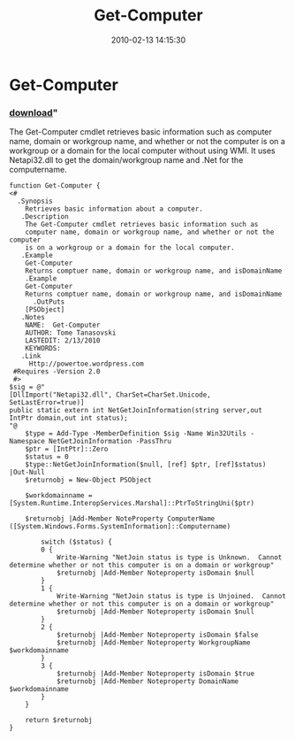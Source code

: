 ﻿---
pid:            1635
parent:         0
children:       
poster:         Tome toenuff T
title:          Get-Computer
date:           2010-02-13 14:15:30
format:         posh
---

# Get-Computer

### [download](1635.ps1)"

The Get-Computer cmdlet retrieves basic information such as computer name, domain or workgroup name, and whether or not the computer is on a workgroup or a domain for the local computer without using WMI.  It uses Netapi32.dll to get the domain/workgroup name and .Net for the computername.

```posh
function Get-Computer {
<#
  .Synopsis
    Retrieves basic information about a computer. 
   .Description
    The Get-Computer cmdlet retrieves basic information such as
    computer name, domain or workgroup name, and whether or not the computer
    is on a workgroup or a domain for the local computer.
   .Example
    Get-Computer
    Returns comptuer name, domain or workgroup name, and isDomainName
    .Example
    Get-Computer
    Returns comptuer name, domain or workgroup name, and isDomainName
      .OutPuts
    [PSObject]
   .Notes
    NAME:  Get-Computer
    AUTHOR: Tome Tanasovski
    LASTEDIT: 2/13/2010
    KEYWORDS:
   .Link
     Http://powertoe.wordpress.com
 #Requires -Version 2.0
 #>
$sig = @"
[DllImport("Netapi32.dll", CharSet=CharSet.Unicode, SetLastError=true)]
public static extern int NetGetJoinInformation(string server,out IntPtr domain,out int status);
"@
    $type = Add-Type -MemberDefinition $sig -Name Win32Utils -Namespace NetGetJoinInformation -PassThru 
    $ptr = [IntPtr]::Zero
    $status = 0
    $type::NetGetJoinInformation($null, [ref] $ptr, [ref]$status) |Out-Null
    $returnobj = New-Object PSObject
    
    $workdomainname = [System.Runtime.InteropServices.Marshal]::PtrToStringUni($ptr)
    
    $returnobj |Add-Member NoteProperty ComputerName ([System.Windows.Forms.SystemInformation]::Computername)

        switch ($status) {
        0 {
            Write-Warning "NetJoin status is type is Unknown.  Cannot determine whether or not this computer is on a domain or workgroup"
            $returnobj |Add-Member Noteproperty isDomain $null
        }
        1 {
            Write-Warning "NetJoin status is type is Unjoined.  Cannot determine whether or not this computer is on a domain or workgroup"
            $returnobj |Add-Member Noteproperty isDomain $null
        }
        2 {
            $returnobj |Add-Member Noteproperty isDomain $false
            $returnobj |Add-Member Noteproperty WorkgroupName $workdomainname
        }
        3 {
            $returnobj |Add-Member Noteproperty isDomain $true
            $returnobj |Add-Member Noteproperty DomainName $workdomainname
        }
    }

    return $returnobj
}
```
